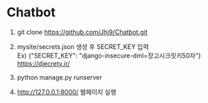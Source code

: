 # Chatbot

1) git clone https://github.com/Jhj9/Chatbot.git<br>

2) mysite/secrets.json 생성 후 SECRET_KEY 입력 <br>
  Ex) {"SECRET_KEY": "django-insecure-dml=장고시크릿키50자"} <br>
  https://djecrety.ir/

3) python manage.py runserver<br>

4) http://127.0.0.1:8000/ 웹페이지 실행
